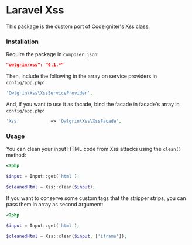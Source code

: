 Laravel Xss
===========

This package is the custom port of Codeigniter's Xss class.

### Installation

Require the package in `composer.json`:

```json
"owlgrin/xss": "0.1.*"
```

Then, include the following in the array on service providers in `config/app.php`:

```php
'Owlgrin\Xss\XssServiceProvider',
```

And, if you want to use it as facade, bind the facade in facade's array in `config/app.php`:

```php
'Xss'            => 'Owlgrin\Xss\XssFacade',
```

### Usage

You can clean your input HTML code from Xss attacks using the `clean()` method:

```php
<?php

$input = Input::get('html');

$cleanedHtml = Xss::clean($input);
```

If you want to conserve some custom tags that the stripper strips, you can pass them in array as second argument:

```php
<?php

$input = Input::get('html');

$cleanedHtml = Xss::clean($input, ['iframe']);
```